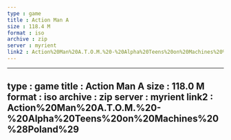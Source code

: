 ```yaml
---
type : game
title : Action Man A
size : 118.4 M
format : iso
archive : zip
server : myrient
link2 : Action%20Man%20A.T.O.M.%20-%20Alpha%20Teens%20on%20Machines%20%28Europe%29%20%28En%2CFr%2CDe%2CEs%2CIt%2CNl%2CSv%2CNo%2CDa%2CFi%29
---
```

---
type : game
title : Action Man A
size : 118.0 M
format : iso
archive : zip
server : myrient
link2 : Action%20Man%20A.T.O.M.%20-%20Alpha%20Teens%20on%20Machines%20%28Poland%29
---
